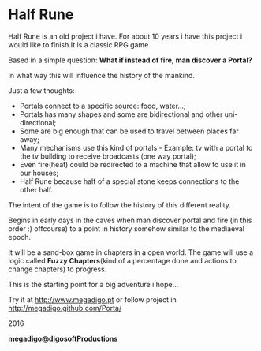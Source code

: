 Half Rune
=====

Half Rune is an old project i have. For about 10 years i have this project i would like to finish.It is a classic RPG game.

Based in a simple question: **What if instead of fire, man discover a Portal?**

In what way this will influence the history of the mankind.

Just a few thoughts:
- Portals connect to a specific source: food, water...;
- Portals has many shapes and some are bidirectional and other uni-directional;
- Some are big enough that can be used to travel between places far away;
- Many mechanisms use this kind of portals - Example: tv with a portal to the tv building to receive broadcasts (one way portal);
- Even fire(heat) could be redirected to a machine that allow to use it in our houses;
- Half Rune because half of a special stone keeps connections to the other half.

The intent of the game is to follow the history of this different reality.

Begins in early days in the caves when man discover portal and fire (in this order :) offcourse) to a point in history somehow similar to the mediaeval epoch. 

It will be a sand-box game in chapters in a open world. The game will use a logic called **Fuzzy Chapters**(kind of a percentage done and actions to change chapters) to progress.

This is the starting point for a big adventure i hope…

Try it at http://www.megadigo.pt or follow project in http://megadigo.github.com/Porta/

2016

**megadigo@digosoftProductions**
